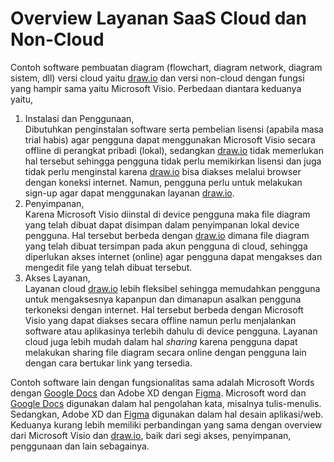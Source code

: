 # Overview Layanan SaaS Cloud dan Non-Cloud

Contoh software pembuatan diagram (flowchart, diagram network, diagram sistem, dll) versi cloud yaitu [draw.io](https://draw.io) dan versi non-cloud dengan fungsi yang hampir sama yaitu Microsoft Visio.  Perbedaan diantara keduanya yaitu, 
1. Instalasi dan Penggunaan,<br>
Dibutuhkan penginstalan software serta pembelian lisensi (apabila masa trial habis) agar pengguna dapat menggunakan Microsoft Visio secara offline di perangkat pribadi (lokal), sedangkan [draw.io](https://draw.io) tidak memerlukan hal tersebut sehingga pengguna tidak perlu memikirkan lisensi dan juga tidak perlu menginstal karena [draw.io](https://draw.io) bisa diakses melalui browser dengan koneksi internet. Namun, pengguna perlu untuk melakukan sign-up agar dapat menggunakan layanan [draw.io](https://draw.io).<br>
2. Penyimpanan, <br>
Karena Microsoft Visio diinstal di device pengguna maka file diagram yang telah dibuat dapat disimpan dalam penyimpanan lokal device pengguna. Hal tersebut berbeda dengan [draw.io](https://draw.io) dimana file diagram yang telah dibuat tersimpan pada akun pengguna di cloud, sehingga diperlukan akses internet (online) agar pengguna dapat mengakses dan mengedit file yang telah dibuat tersebut. <br>
3. Akses Layanan, <br>
Layanan cloud [draw.io](https://draw.io) lebih fleksibel sehingga memudahkan pengguna untuk mengaksesnya kapanpun dan dimanapun asalkan pengguna terkoneksi dengan internet. Hal tersebut berbeda dengan Microsoft Visio yang dapat diakses secara offline namun perlu menjalankan software atau aplikasinya terlebih dahulu di device pengguna. Layanan cloud juga lebih mudah dalam hal *sharing* karena pengguna dapat melakukan sharing file diagram secara online dengan pengguna lain dengan cara bertukar link yang tersedia. 

Contoh software lain dengan fungsionalitas sama adalah Microsoft Words dengan [Google Docs](https://docs.google.com/) dan Adobe XD dengan [Figma](https://www.figma.com/). Microsoft word dan [Google Docs](https://docs.google.com/) digunakan dalam hal pengolahan kata, misalnya tulis-menulis. Sedangkan, Adobe XD dan [Figma](https://www.figma.com/) digunakan dalam hal desain aplikasi/web. Keduanya kurang lebih memiliki perbandingan yang sama dengan overview dari Microsoft Visio dan [draw.io](https://draw.io), baik dari segi akses, penyimpanan, penggunaan dan lain sebagainya.
